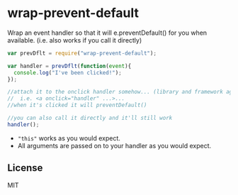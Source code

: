 # wrap-prevent-default
Wrap an event handler so that it will e.preventDefault() for you when available. (i.e. also works if you call it directly)

```js
var prevDflt = require("wrap-prevent-default");

var handler = prevDflt(function(event){
  console.log("I've been clicked!");
});

//attach it to the onclick handler somehow... (library and framework agnostic)
//  i.e. <a onclick="handler" ...>...
//when it's clicked it will preventDefault()

//you can also call it directly and it'll still work
handler();
```
 * `"this"` works as you would expect.
 * All arguments are passed on to your handler as you would expect.

## License
MIT

